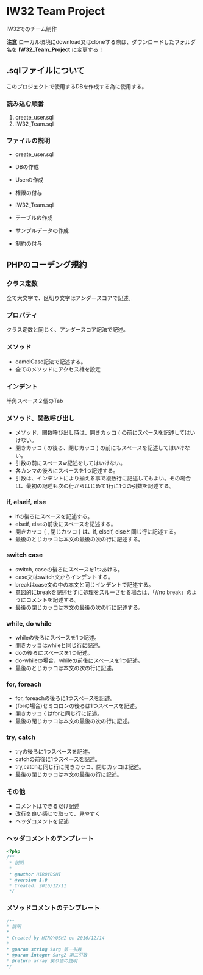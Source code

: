 # IW32 Team Project

IW32でのチーム制作

**注意**
ローカル環境にdownload又はcloneする際は、ダウンロードしたフォルダ名を
**IW32_Team_Project** に変更する！

## .sqlファイルについて
このプロジェクトで使用するDBを作成する為に使用する。

### 読み込む順番
1. create_user.sql
2. IW32_Team.sql

### ファイルの説明
* create_user.sql
 * DBの作成
 * Userの作成
 * 権限の付与

* IW32_Team.sql
 * テーブルの作成
 * サンプルデータの作成
 * 制約の付与


## PHPのコーデング規約

### クラス定数
全て大文字で、区切り文字はアンダースコアで記述。

### プロパティ
クラス定数と同じく、アンダースコア記法で記述。

### メソッド
* camelCase記法で記述する。
* 全てのメソッドにアクセス権を設定

### インデント
半角スペース２個のTab


### メソッド、関数呼び出し
* メソッド、関数呼び出し時は、開きカッコ ( の前にスペースを記述してはいけない。
* 開きカッコ ( の後ろ、閉じカッコ ) の前にもスペースを記述してはいけない。
* 引数の前にスペースw記述をしてはいけない。
* 各カンマの後ろにスペースを1つ記述する。
* 引数は、インデントにより揃える事で複数行に記述してもよい。その場合は、最初の記述も次の行からはじめて1行に1つの引数を記述する。

### if, elseif, else
* ifの後ろにスペースを記述する。
* elseif, elseの前後にスペースを記述する。
* 開きカッコ { , 閉じカッコ } は、if, elseif, elseと同じ行に記述する。
* 最後のとじカッコは本文の最後の次の行に記述する。

### switch case
* switch, caseの後ろにスペースを1つあける。
* case文はswitch文からインデントする。
* breakはcase文の中の本文と同じインデントで記述する。
* 意図的にbreakを記述せずに処理をスルーさせる場合は、「//no break」のようにコメントを記述する。
* 最後の閉じカッコは本文の最後の次の行に記述する。

### while, do while
* whileの後ろにスペースを1つ記述。
* 開きカッコはwhileと同じ行に記述。
* doの後ろにスペースを1つ記述。
* do-whileの場合、whileの前後にスペースを1つ記述。
* 最後のとじカッコは本文の次の行に記述。

### for, foreach
* for, foreachの後ろに1つスペースを記述。
* (forの場合)セミコロンの後ろは1つスペースを記述。
* 開きカッコ { はforと同じ行に記述。
* 最後の閉じカッコは本文の最後の次の行に記述。

### try, catch
* tryの後ろに1つスペースを記述。
* catchの前後に1つスペースを記述。
* try,catchと同じ行に開きカッコ、閉じカッコは記述。
* 最後の閉じカッコは本文の最後の行に記述。

### その他
* コメントはできるだけ記述
* 改行を良い感じで取って、見やすく
* ヘッダコメントを記述



### ヘッダコメントのテンプレート
```php
<?php
/**
 * 説明
 *
 * @author HIR0Y0SHI
 * @version 1.0
 * Created: 2016/12/11
 */
```


### メソッドコメントのテンプレート
```php
/**
* 説明
*
* Created by HIROYOSHI on 2016/12/14
*
* @param string $arg 第一引数
* @param integer $arg2 第二引数
* @return array 戻り値の説明
*/
```
